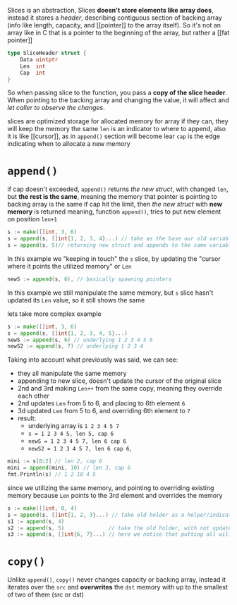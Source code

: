 Slices is an abstraction, Slices **doesn't store elements like array does**, instead it stores a *header*, describing contiguous section of backing array (info like length, capacity, and [[pointer]] to the array itself).
So it's not an array like in C that is a pointer to the beginning of the array, but rather a [[fat pointer]]
```go
type SliceHeader struct {
    Data uintptr
    Len  int
    Cap  int
}
```
So when passing slice to the function, you pass a **copy of the slice header**.
When pointing to the backing array and changing the value, it will affect and *let caller to observe the changes*.

slices are optimized storage for allocated memory for array
if they can, they will keep the memory the same
`len` is an indicator to where to append, also it is like [[cursor]], as in `append()` section will become lear
`cap` is the edge indicating when to allocate a new memory
# `append()`
if cap doesn't exceeded, `append()` returns *the new struct*, with changed `len`, but **the rest is the same**, meaning the memory that pointer is pointing to backing array is the same
if cap hit the limit, then *the new struct* with **new memory** is returned
meaning, function `append()`, tries to put new element on position `len+1`


```go
s := make([]int, 3, 6)
s = append(s, []int{1, 2, 3, 4}...) // take as the base our old variable that holding the underlying 
s = append(s, 5)// returning new struct and appends to the same variable, so we are up to date
```
In this example we "keeping in touch" the `s` slice, by updating the "cursor where it points the utilized memory" or `Len`

```go
newS := append(s, 6), // basically spawning pointers
```
In this example we still manipulate the same memory, but `s` slice hasn't updated its `Len` value, so it still shows the same 


lets take more complex example
```go
s := make([]int, 3, 6)
s = append(s, []int{1, 2, 3, 4, 5}...)
newS := append(s, 6) // underlying 1 2 3 4 5 6
newS2 := append(s, 7) // underlying 1 2 3 4 
```
Taking into account what previously was said, we can see:
- they all manipulate the same memory
- appending to new slice, doesn't update the cursor of the original slice
- 2nd and 3rd making `Len++` from the same copy, meaning they override each other
- 2nd updates `Len` from 5 to 6, and placing to 6th element `6`
- 3d updated `Len` from 5 to 6, and overriding 6th element to `7`
- result:
	- underlying array is `1 2 3 4 5 7` 
	- `s = 1 2 3 4 5, len 5, cap 6`
	- `newS = 1 2 3 4 5 7, len 6 cap 6`
	- `newS2 = 1 2 3 4 5 7, len 6 cap 6`,  


```go
mini := s[0:2] // len 2, cap 6
mini = append(mini, 10) // len 3, cap 6
fmt.Println(s) // 1 2 10 4 5
```
since we utilizing the same memory, and pointing to overriding existing memory because `Len` points to the 3rd element and overrides the memory

```go
s := make([]int, 0, 4)
s = append(s, []int{1, 2, 3}...) // take old holder as a helper/indicator/wall, and appending to the underlying array checking if new len greater than capacity
s1 := append(s, 4)
s2 := append(s, 5)              // take the old holder, with not updated len and override the 4th element in underlying array
s3 := append(s, []int{6, 7}...) // here we notice that putting all will overflow the array, so allocate a new array that is 2x of the size, and return a new struct with a new underlying array
```


# `copy()`
Unlike `append()`, `copy()` never changes capacity or backing array, instead it iterates over the `src` and **overwrites** the `dst` memory with up to the smallest of two of them (src or dst)
